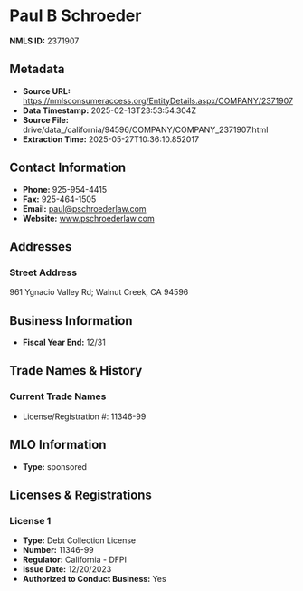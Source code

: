 # Paul B Schroeder

**NMLS ID:** 2371907

## Metadata
- **Source URL:** https://nmlsconsumeraccess.org/EntityDetails.aspx/COMPANY/2371907
- **Data Timestamp:** 2025-02-13T23:53:54.304Z
- **Source File:** drive/data_/california/94596/COMPANY/COMPANY_2371907.html
- **Extraction Time:** 2025-05-27T10:36:10.852017

## Contact Information
- **Phone:** 925-954-4415
- **Fax:** 925-464-1505
- **Email:** paul@pschroederlaw.com
- **Website:** www.pschroederlaw.com

## Addresses
### Street Address
961 Ygnacio Valley Rd; Walnut Creek, CA 94596

## Business Information
- **Fiscal Year End:** 12/31

## Trade Names & History
### Current Trade Names
- License/Registration #: 11346-99

## MLO Information
- **Type:** sponsored

## Licenses & Registrations

### License 1
- **Type:** Debt Collection License
- **Number:** 11346-99
- **Regulator:** California - DFPI
- **Issue Date:** 12/20/2023
- **Authorized to Conduct Business:** Yes
